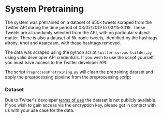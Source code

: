# System Pretraining

The system was pretrained on a dataset of 650k tweets scraped from the Twitter API during the time period of 03/02/2019 to 03/15-2019. These Tweets are all randomly selected from the API, with no particular subject matter. There is also a dataset of 5k ironic tweets, identified by the hashtags #irony, #not and #sarcasm, with those hashtags removed.

The data was scraped using the python script `twitter-corpus-builder.py` using valid developer API credentials. If you wish to use the script yourself, you must have access to the Twitter developer API.

The script `PreprocessPretraining.py` will clean the pretraining dataset and apply the preprocessing pipeline from the preprocessing [script](../Preprocessing/Preprocess.py)

### Dataset

Due to Twitter's devoleper [terms of use](https://developer.twitter.com/en/developer-terms/agreement-and-policy.html) the dataset is not publicly available. If you wish to gain access via the encryption key, please get in contact with us with your use case for the data.